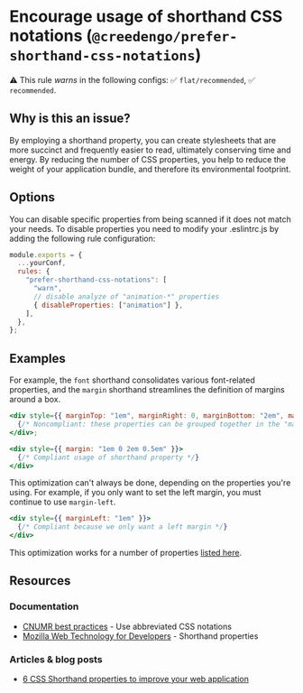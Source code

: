 # Encourage usage of shorthand CSS notations (`@creedengo/prefer-shorthand-css-notations`)

⚠️ This rule _warns_ in the following configs: ✅ `flat/recommended`, ✅ `recommended`.

<!-- end auto-generated rule header -->

## Why is this an issue?

By employing a shorthand property, you can create stylesheets that are more succinct and frequently easier to read,
ultimately conserving time and energy.
By reducing the number of CSS properties, you help to reduce the weight of your application bundle, and therefore its
environmental footprint.

## Options

You can disable specific properties from being scanned if it does not match your needs.
To disable properties you need to modify your .eslintrc.js by adding the following rule configuration:

```js
module.exports = {
  ...yourConf,
  rules: {
    "prefer-shorthand-css-notations": [
      "warn",
      // disable analyze of "animation-*" properties
      { disableProperties: ["animation"] },
    ],
  },
};
```

## Examples

For example, the `font` shorthand consolidates various font-related properties, and the `margin` shorthand streamlines
the definition of margins around a box.

```jsx
<div style={{ marginTop: "1em", marginRight: 0, marginBottom: "2em", marginLeft: "0.5em" }}>
  {/* Noncompliant: these properties can be grouped together in the "margin" property */}
</div>;
```

```jsx
<div style={{ margin: "1em 0 2em 0.5em" }}>
  {/* Compliant usage of shorthand property */}
</div>
```

This optimization can't always be done, depending on the properties you're using.
For example, if you only want to set the left margin, you must continue to use `margin-left`.

```jsx
<div style={{ marginLeft: "1em" }}>
  {/* Compliant because we only want a left margin */}
</div>
```

This optimization works for a number of
properties [listed here](https://developer.mozilla.org/en-US/docs/Web/CSS/Shorthand_properties#see_also).

## Resources

### Documentation

- [CNUMR best practices](https://github.com/cnumr/best-practices/blob/fc5a1f865bafb196e4775cce8835393751d40ed8/chapters/BP_026_en.md) -
  Use abbreviated CSS notations
- [Mozilla Web Technology for Developers](https://developer.mozilla.org/en-US/docs/Web/CSS/Shorthand_properties) -
  Shorthand properties

### Articles & blog posts

- [6 CSS Shorthand properties to improve your web application](https://dev.to/cscarpitta/6-css-shorthand-properties-to-improve-your-web-application-2dbj)
